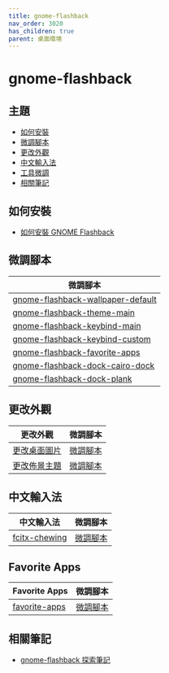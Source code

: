 ```yaml
---
title: gnome-flashback
nav_order: 3020
has_children: true
parent: 桌面環境
---
```



# gnome-flashback


## 主題

* [如何安裝](#如何安裝)
* [微調腳本](#微調腳本)
* [更改外觀](#更改外觀)
* [中文輸入法](#中文輸入法)
* [工具微調](#工具微調)
* [相關筆記](#相關筆記)


## 如何安裝

* [如何安裝 GNOME Flashback](https://samwhelp.github.io/note-about-ubuntu/read/desktop_environment/gnome-flashback/install.html)


## 微調腳本

| 微調腳本 |
| --- |
| [gnome-flashback-wallpaper-default](https://github.com/samwhelp/note-about-ubuntu/tree/gh-pages/_demo/adjustment/de/gnome-flashback/part/gnome-flashback-wallpaper-default) |
| [gnome-flashback-theme-main](https://github.com/samwhelp/note-about-ubuntu/tree/gh-pages/_demo/adjustment/de/gnome-flashback/part/gnome-flashback-theme-main) |
| [gnome-flashback-keybind-main](https://github.com/samwhelp/note-about-ubuntu/tree/gh-pages/_demo/adjustment/de/gnome-flashback/part/gnome-flashback-keybind-main) |
| [gnome-flashback-keybind-custom](https://github.com/samwhelp/note-about-ubuntu/tree/gh-pages/_demo/adjustment/de/gnome-flashback/part/gnome-flashback-keybind-custom) |
| [gnome-flashback-favorite-apps](https://github.com/samwhelp/note-about-ubuntu/tree/gh-pages/_demo/adjustment/de/gnome-flashback/part/gnome-flashback-favorite-apps) |
| [gnome-flashback-dock-cairo-dock](https://github.com/samwhelp/note-about-ubuntu/tree/gh-pages/_demo/adjustment/de/gnome-flashback/part/gnome-flashback-dock-cairo-dock) |
| [gnome-flashback-dock-plank](https://github.com/samwhelp/note-about-ubuntu/tree/gh-pages/_demo/adjustment/de/gnome-flashback/part/gnome-flashback-dock-plank) |


## 更改外觀

| 更改外觀 | 微調腳本 |
| --- | --- |
| [更改桌面圖片](https://samwhelp.github.io/note-about-ubuntu/read/desktop_environment/gnome-flashback/adjustment/wallpaper.html) | [微調腳本](https://github.com/samwhelp/note-about-ubuntu/tree/gh-pages/_demo/adjustment/de/gnome-flashback/part/gnome-flashback-wallpaper-default) |
| [更改佈景主題](https://samwhelp.github.io/note-about-ubuntu/read/desktop_environment/gnome-flashback/adjustment/theme.html) | [微調腳本](https://github.com/samwhelp/note-about-ubuntu/tree/gh-pages/_demo/adjustment/de/gnome-flashback/part/gnome-flashback-theme-main) |


## 中文輸入法

| 中文輸入法 | 微調腳本 |
| --- | --- |
| [fcitx-chewing](https://samwhelp.github.io/note-about-ubuntu/read/adjustment/env/im.html#fcitx-chwing) | [微調腳本](https://github.com/samwhelp/note-about-ubuntu/tree/gh-pages/_demo/adjustment/env/im/fcitx-chewing) |


## Favorite Apps

| Favorite Apps | 微調腳本 |
| --- | --- |
| [favorite-apps](https://samwhelp.github.io/note-about-ubuntu/read/desktop_environment/gnome-flashback/adjustment/favorite-apps.html) | [微調腳本](https://github.com/samwhelp/note-about-ubuntu/tree/gh-pages/_demo/adjustment/de/gnome-flashback/part/gnome-flashback-favorite-apps) |




## 相關筆記

* [gnome-flashback 探索筆記](https://samwhelp.github.io/note-about-gnome-flashback/)
